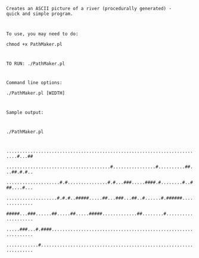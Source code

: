 <code>Creates an ASCII picture of a river (procedurally generated) - quick and simple program.  

To use, you may need to do:   
chmod +x PathMaker.pl  

TO RUN: ./PathMaker.pl  

Command line options:  
./PathMaker.pl [WIDTH]  

Sample output:  

./PathMaker.pl 
 
..........................................................................#...##  
.......................................#................#..........##...##.#.#..  
....................#.#...............#.#...###.....####.#........#..###....#...  
...................#.#.#..#####.....##...###...##..#......#.######..............  
#####...###......##.....##.....#####.............##........#....................  
.....###...#.####...............................................................  
............#...................................................................  

</code>
